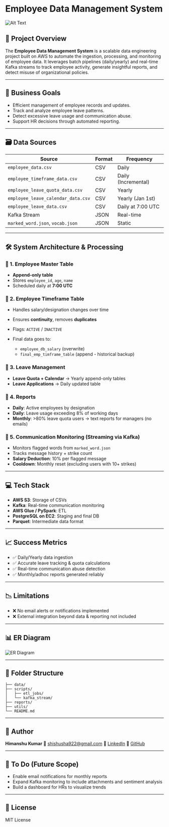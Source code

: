 # Employee Data Management System

![Alt Text](./assets/image.png)

## 🚀 Project Overview

The **Employee Data Management System** is a scalable data engineering project built on AWS to automate the ingestion, processing, and monitoring of employee data. It leverages batch pipelines (daily/yearly) and real-time Kafka streams to track employee activity, generate insightful reports, and detect misuse of organizational policies.

---

## 📌 Business Goals

* Efficient management of employee records and updates.
* Track and analyze employee leave patterns.
* Detect excessive leave usage and communication abuse.
* Support HR decisions through automated reporting.

---

## 🗃️ Data Sources

| Source                             | Format | Frequency           |
| ---------------------------------- | ------ | ------------------- |
| `employee_data.csv`                | CSV    | Daily               |
| `employee_timeframe_data.csv`      | CSV    | Daily (Incremental) |
| `employee_leave_quota_data.csv`    | CSV    | Yearly              |
| `employee_leave_calendar_data.csv` | CSV    | Yearly (Jan 1st)    |
| `employee_leave_data.csv`          | CSV    | Daily at 7:00 UTC   |
| Kafka Stream                       | JSON   | Real-time           |
| `marked_word.json`, `vocab.json`   | JSON   | Static              |

---

## 🛠️ System Architecture & Processing

### 🔹 1. Employee Master Table

* **Append-only table**
* Stores `employee_id`, `age`, `name`
* Scheduled daily at **7:00 UTC**

### 🔹 2. Employee Timeframe Table

* Handles salary/designation changes over time
* Ensures **continuity**, removes **duplicates**
* Flags: `ACTIVE` / `INACTIVE`
* Final data goes to:

  * `employee_db_salary` (overwrite)
  * `final_emp_timframe_table` (append - historical backup)

### 🔹 3. Leave Management

* **Leave Quota + Calendar** → Yearly append-only tables
* **Leave Applications** → Daily updated table

### 🔹 4. Reports

* **Daily**: Active employees by designation
* **Daily**: Leave usage exceeding 8% of working days
* **Monthly**: >80% leave quota users → text reports for managers (no emails)

### 🔹 5. Communication Monitoring (Streaming via Kafka)

* Monitors flagged words from `marked_word.json`
* Tracks message history + strike count
* **Salary Deduction**: 10% per flagged message
* **Cooldown**: Monthly reset (excluding users with 10+ strikes)

---

## 💻 Tech Stack

* **AWS S3**: Storage of CSVs
* **Kafka**: Real-time communication monitoring
* **AWS Glue / PySpark**: ETL
* **PostgreSQL on EC2**: Staging and final DB
* **Parquet**: Intermediate data format

---

## 📈 Success Metrics

* ✅ Daily/Yearly data ingestion
* ✅ Accurate leave tracking & quota calculations
* ✅ Real-time communication abuse detection
* ✅ Monthly/adhoc reports generated reliably

---

## 📉 Limitations

* ❌ No email alerts or notifications implemented
* ❌ External integration beyond data & reporting not included

---

## 📊 ER Diagram

![ER Diagram](https://user-images.githubusercontent.com/placeholder/er-diagram.png)

---

## 📂 Folder Structure

```
├── data/
├── scripts/
│   ├── etl_jobs/
│   └── kafka_stream/
├── reports/
├── utils/
└── README.md
```

---

## 👤 Author

**Himanshu Kumar**
📧 [shishusha922@gmail.com](mailto:shishusha922@gmail.com)
🔗 [LinkedIn](https://www.linkedin.com/in/himanshu-kumar-7136811b0/)
🔗 [GitHub](https://github.com/himan1009)

---

## 📌 To Do (Future Scope)

* Enable email notifications for monthly reports
* Expand Kafka monitoring to include attachments and sentiment analysis
* Build a dashboard for HRs to visualize trends

---

## 📝 License

MIT License
